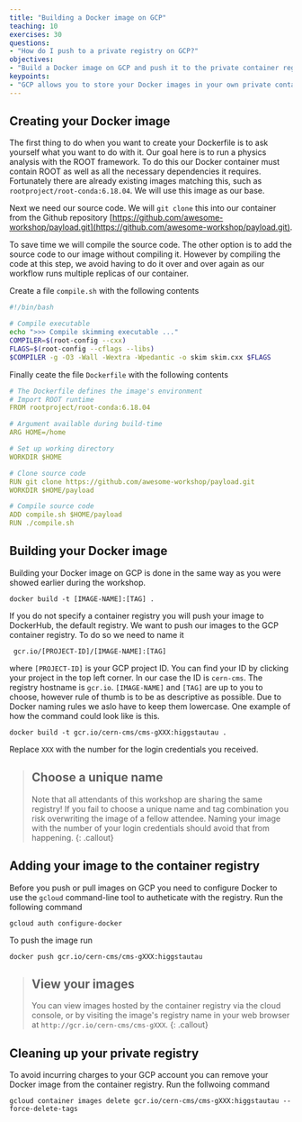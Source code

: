 ```yaml
---
title: "Building a Docker image on GCP"
teaching: 10
exercises: 30
questions:
- "How do I push to a private registry on GCP?"
objectives:
- "Build a Docker image on GCP and push it to the private container registry GCR."
keypoints:
- "GCP allows you to store your Docker images in your own private container registry."
---
```


## Creating your Docker image

The first thing to do when you want to create your Dockerfile is to ask yourself what you want to do with it. Our goal here is to run a physics analysis with the ROOT framework. To do this our Docker container must contain ROOT as well as all the necessary dependencies it requires. Fortunately there are already existing images matching this, such as `rootproject/root-conda:6.18.04`. We will use this image as our base.

Next we need our source code. We will `git clone` this into our container from the Github repository [https://github.com/awesome-workshop/payload.git](https://github.com/awesome-workshop/payload.git).

To save time we will compile the source code. The other option is to add the source code to our image without compiling it. However by compiling the code at this step, we avoid having to do it over and over again as our workflow runs multiple replicas of our container.

Create a file `compile.sh` with the following contents

```bash
#!/bin/bash

# Compile executable
echo ">>> Compile skimming executable ..."
COMPILER=$(root-config --cxx)
FLAGS=$(root-config --cflags --libs)
$COMPILER -g -O3 -Wall -Wextra -Wpedantic -o skim skim.cxx $FLAGS
```

Finally ceate the file `Dockerfile` with the following contents

```yaml
# The Dockerfile defines the image's environment
# Import ROOT runtime
FROM rootproject/root-conda:6.18.04

# Argument available during build-time
ARG HOME=/home

# Set up working directory
WORKDIR $HOME

# Clone source code
RUN git clone https://github.com/awesome-workshop/payload.git
WORKDIR $HOME/payload

# Compile source code
ADD compile.sh $HOME/payload
RUN ./compile.sh
```

## Building your Docker image

Building your Docker image on GCP is done in the same way as you were showed earlier during the workshop.

```shell
docker build -t [IMAGE-NAME]:[TAG] .
```

If you do not specify a container registry you will push your image to DockerHub, the default registry. We want to push our images to the GCP container registry. To do so we need to name it

```shell
 gcr.io/[PROJECT-ID]/[IMAGE-NAME]:[TAG]
```

where `[PROJECT-ID]` is your GCP project ID. You can find your ID by clicking your project in the top left corner. In our case the ID is `cern-cms`.  The registry hostname is `gcr.io`. `[IMAGE-NAME]` and `[TAG]` are up to you to choose, however rule of thumb is to be as descriptive as possible. Due to Docker naming rules we aslo have to keep them lowercase. One example of how the command could look like is this. 

```shell
docker build -t gcr.io/cern-cms/cms-gXXX:higgstautau .
```
Replace `XXX` with the number for the login credentials you received.

> ## Choose a unique name
>
>Note that all attendants of this workshop are sharing the same registry! If you fail to choose a 
>unique name and tag combination you risk overwriting the image of a fellow attendee. Naming your
>image with the number of your login credentials should avoid that from happening.
{: .callout}

## Adding your image to the container registry

Before you push or pull images on GCP you need to configure Docker to use the `gcloud` command-line tool to autheticate with the registry. Run the following command

```shell
gcloud auth configure-docker
```

To push the image run

```shell
docker push gcr.io/cern-cms/cms-gXXX:higgstautau
```

> ## View your images
>
> You can view images hosted by the container registry via the cloud console, or by visiting the image's registry name in your web browser at `http://gcr.io/cern-cms/cms-gXXX`.
{: .callout}

## Cleaning up your private registry

To avoid incurring charges to your GCP account you can remove your Docker image from the container registry. Run the follwoing command

```shell
gcloud container images delete gcr.io/cern-cms/cms-gXXX:higgstautau --force-delete-tags
```